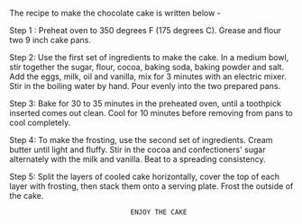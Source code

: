  
 The recipe to make the chocolate cake is written below - 

Step 1 :
Preheat oven to 350 degrees F (175 degrees C). Grease and flour two 9 inch cake pans.

Step 2:
Use the first set of ingredients to make the cake. In a medium bowl, stir together the sugar, flour, cocoa, baking soda, baking powder and salt. Add the eggs, milk, oil and vanilla, mix for 3 minutes with an electric mixer. Stir in the boiling water by hand. Pour evenly into the two prepared pans.

Step 3:
Bake for 30 to 35 minutes in the preheated oven, until a toothpick inserted comes out clean. Cool for 10 minutes before removing from pans to cool completely.

Step 4:
To make the frosting, use the second set of ingredients. Cream butter until light and fluffy. Stir in the cocoa and confectioners' sugar alternately with the milk and vanilla. Beat to a spreading consistency.

Step 5:
Split the layers of cooled cake horizontally, cover the top of each layer with frosting, then stack them onto a serving plate. Frost the outside of the cake.

                                  ENJOY THE CAKE 